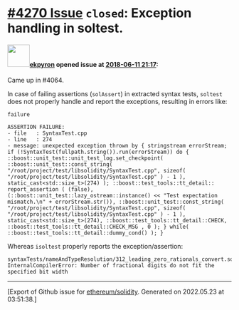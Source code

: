 # [\#4270 Issue](https://github.com/ethereum/solidity/issues/4270) `closed`: Exception handling in soltest.

#### <img src="https://avatars.githubusercontent.com/u/1347491?v=4" width="50">[ekpyron](https://github.com/ekpyron) opened issue at [2018-06-11 21:17](https://github.com/ethereum/solidity/issues/4270):

Came up in #4064.

In case of failing assertions (``solAssert``) in extracted syntax tests, ``soltest`` does not properly handle and report the exceptions, resulting in errors like:

```
failure

ASSERTION FAILURE:
- file   : SyntaxTest.cpp
- line   : 274
- message: unexpected exception thrown by { stringstream errorStream; if (!SyntaxTest(fullpath.string()).run(errorStream)) do { ::boost::unit_test::unit_test_log.set_checkpoint( ::boost::unit_test::const_string( "/root/project/test/libsolidity/SyntaxTest.cpp", sizeof( "/root/project/test/libsolidity/SyntaxTest.cpp" ) - 1 ), static_cast<std::size_t>(274) ); ::boost::test_tools::tt_detail:: report_assertion ( (false), (::boost::unit_test::lazy_ostream::instance() << "Test expectation mismatch.\n" + errorStream.str()), ::boost::unit_test::const_string( "/root/project/test/libsolidity/SyntaxTest.cpp", sizeof( "/root/project/test/libsolidity/SyntaxTest.cpp" ) - 1 ), static_cast<std::size_t>(274), ::boost::test_tools::tt_detail::CHECK, ::boost::test_tools::tt_detail::CHECK_MSG , 0 ); } while( ::boost::test_tools::tt_detail::dummy_cond() ); }
```

Whereas ``isoltest`` properly reports the exception/assertion:
```
syntaxTests/nameAndTypeResolution/312_leading_zero_rationals_convert.sol: InternalCompilerError: Number of fractional digits do not fit the specified bit width
```





-------------------------------------------------------------------------------



[Export of Github issue for [ethereum/solidity](https://github.com/ethereum/solidity). Generated on 2022.05.23 at 03:51:38.]
